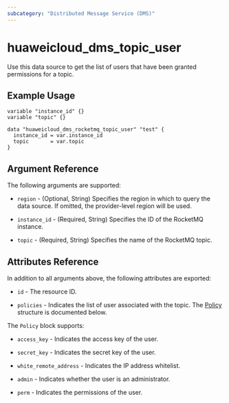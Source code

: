 ```yaml
---
subcategory: "Distributed Message Service (DMS)"
---
```


# huaweicloud_dms_topic_user

Use this data source to get the list of users that have been granted permissions for a topic.

## Example Usage

```hcl
variable "instance_id" {}
variable "topic" {}

data "huaweicloud_dms_rocketmq_topic_user" "test" {
  instance_id = var.instance_id
  topic       = var.topic
}
```

## Argument Reference

The following arguments are supported:

* `region` - (Optional, String) Specifies the region in which to query the data source.
  If omitted, the provider-level region will be used.

* `instance_id` - (Required, String) Specifies the ID of the RocketMQ instance.

* `topic` - (Required, String) Specifies the name of the RocketMQ topic.

## Attributes Reference

In addition to all arguments above, the following attributes are exported:

* `id` - The resource ID.

* `policies` - Indicates the list of user associated with the topic.
  The [Policy](#DmsRocketMQTopicUser_Policy) structure is documented below.

<a name="DmsRocketMQTopicUser_Policy"></a>
The `Policy` block supports:

* `access_key` - Indicates the access key of the user.

* `secret_key` - Indicates the secret key of the user.

* `white_remote_address` - Indicates the IP address whitelist.

* `admin` - Indicates whether the user is an administrator.

* `perm` - Indicates the permissions of the user.
